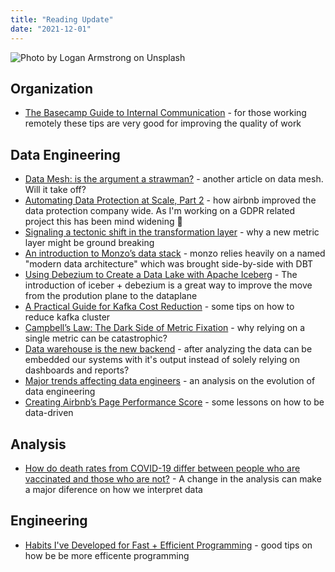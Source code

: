 ```yaml
---
title: "Reading Update"
date: "2021-12-01"
---
```


![Photo by Logan Armstrong on Unsplash](./barcelona.jpeg)

## Organization

- [The Basecamp Guide to Internal Communication](https://basecamp.com/guides/how-we-communicate) - for those working remotely these tips are very good for improving the quality of work

## Data Engineering

- [Data Mesh: is the argument a strawman?](https://scribe.rip/slalom-data-analytics/data-mesh-is-the-argument-a-strawman-3cffaf55ce5e) - another article on data mesh. Will it take off?
- [Automating Data Protection at Scale, Part 2](https://scribe.rip/airbnb-engineering/automating-data-protection-at-scale-part-2-c2b8d2068216) - how airbnb improved the data protection company wide. As I'm working on a GDPR related project this has been mind widening 🙂
- [Signaling a tectonic shift in the transformation layer](https://robertyi.substack.com/p/signaling-a-tectonic-shift-in-the) - why a new metric layer might be ground breaking
- [An introduction to Monzo’s data stack](https://scribe.rip/data-monzo/an-introduction-to-monzos-data-stack-827ae531bc99) - monzo relies heavily on a named "modern data architecture" which was brought side-by-side with DBT
- [Using Debezium to Create a Data Lake with Apache Iceberg](https://debezium.io/blog/2021/10/20/using-debezium-create-data-lake-with-apache-iceberg/) - The introduction of iceber + debezium is a great way to improve the move from the prodution plane to the dataplane
- [A Practical Guide for Kafka Cost Reduction](https://leevs.dev/kafka-cost-reduction/) - some tips on how to reduce kafka cluster
- [Campbell’s Law: The Dark Side of Metric Fixation](https://www.nngroup.com/articles/campbells-law/) - why relying on a single metric can be catastrophic?
- [Data warehouse is the new backend](https://pchase.substack.com/p/thenewbackend) - after analyzing the data can be embedded our systems with it's output instead of solely relying on dashboards and reports?
- [Major trends affecting data engineers](https://preset.io/blog/reshaping-data-engineering/) - an analysis on the evolution of data engineering
- [Creating Airbnb’s Page Performance Score](https://scribe.rip/airbnb-engineering/creating-airbnbs-page-performance-score-5f664be0936) - some lessons on how to be data-driven

## Analysis

- [How do death rates from COVID-19 differ between people who are vaccinated and those who are not?](https://ourworldindata.org/covid-deaths-by-vaccination) - A change in the analysis can make a major diference on how we interpret data

## Engineering

- [Habits I've Developed for Fast + Efficient Programming](https://cprimozic.net/blog/programming-speed-strategies/) - good tips on how be be more efficente programming
